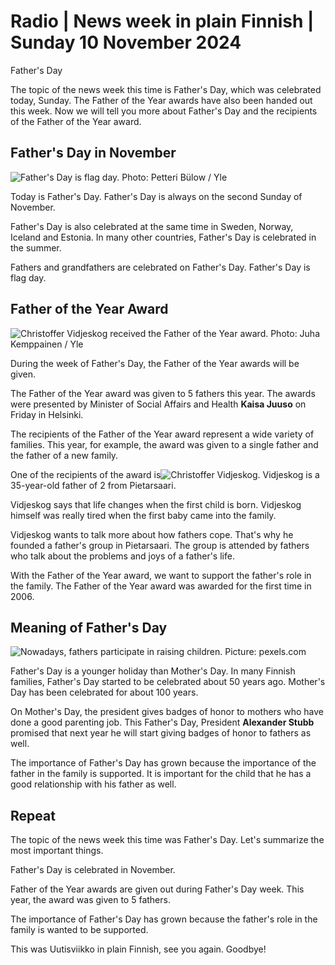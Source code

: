 # Radio \| News week in plain Finnish \| Sunday 10 November 2024

Father's Day

The topic of the news week this time is Father's Day, which was celebrated today, Sunday. The Father of the Year awards have also been handed out this week. Now we will tell you more about Father's Day and the recipients of the Father of the Year award.

## Father's Day in November

![Father's Day is flag day. Photo: Petteri Bülow / Yle](https://images.cdn.yle.fi/image/upload/c_crop,h_2244,w_3990,x_0,y_422/ar_1.7777777777777777,c_fill,g_faces,h_431,w_767/dpr_1.0/q_auto:eco/f_auto/fl_lossy/v1647607707/39-93013862347f18c0003)

Today is Father's Day. Father's Day is always on the second Sunday of November.

Father's Day is also celebrated at the same time in Sweden, Norway, Iceland and Estonia. In many other countries, Father's Day is celebrated in the summer.

Fathers and grandfathers are celebrated on Father's Day. Father's Day is flag day.

## Father of the Year Award

![Christoffer Vidjeskog received the Father of the Year award. Photo: Juha Kemppainen / Yle](https://images.cdn.yle.fi/image/upload/c_crop,h_1687,w_3000,x_0,y_95/ar_1.7777777777777777,c_fill,g_faces,h_431,w_767/dpr_1.0/q_auto:eco/f_auto/fl_lossy/v1731064697/39-1377130672defaddbf73)

During the week of Father's Day, the Father of the Year awards will be given.

The Father of the Year award was given to 5 fathers this year. The awards were presented by Minister of Social Affairs and Health **Kaisa Juuso** on Friday in Helsinki.

The recipients of the Father of the Year award represent a wide variety of families. This year, for example, the award was given to a single father and the father of a new family.

One of the recipients of the award is![**Christoffer Vidjeskog**](https://yle.fi/a/74-20122918). Vidjeskog is a 35-year-old father of 2 from Pietarsaari.

Vidjeskog says that life changes when the first child is born. Vidjeskog himself was really tired when the first baby came into the family.

Vidjeskog wants to talk more about how fathers cope. That's why he founded a father's group in Pietarsaari. The group is attended by fathers who talk about the problems and joys of a father's life.

With the Father of the Year award, we want to support the father's role in the family. The Father of the Year award was awarded for the first time in 2006.

## Meaning of Father's Day

![Nowadays, fathers participate in raising children. Picture: pexels.com](https://images.cdn.yle.fi/image/upload/c_crop,h_3375,w_6000,x_0,y_0/ar_1.7777777777777777,c_fill,g_faces,h_431,w_767/dpr_1.0/q_auto:eco/f_auto/fl_lossy/v1730197757/39-13709346720b7f8eec0a)

Father's Day is a younger holiday than Mother's Day. In many Finnish families, Father's Day started to be celebrated about 50 years ago. Mother's Day has been celebrated for about 100 years.

On Mother's Day, the president gives badges of honor to mothers who have done a good parenting job. This Father's Day, President **Alexander Stubb** promised that next year he will start giving badges of honor to fathers as well.

The importance of Father's Day has grown because the importance of the father in the family is supported. It is important for the child that he has a good relationship with his father as well.

## Repeat

The topic of the news week this time was Father's Day. Let's summarize the most important things.

Father's Day is celebrated in November.

Father of the Year awards are given out during Father's Day week. This year, the award was given to 5 fathers.

The importance of Father's Day has grown because the father's role in the family is wanted to be supported.

This was Uutisviikko in plain Finnish, see you again. Goodbye!
